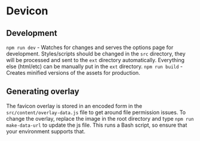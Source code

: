 # Devicon

## Development

`npm run dev` - Watches for changes and serves the options page for development. Styles/scripts should be changed in the `src` directory, they will be processed and sent to the `ext` directory automatically. Everything else (html/etc) can be manually put in the `ext` directory.
`npm run build` - Creates minified versions of the assets for production.

## Generating overlay

The favicon overlay is stored in an encoded form in the `src/content/overlay-data.js` file to get around file permission issues.
To change the overlay, replace the image in the root directory and type `npm run make-data-url` to update the js file.
This runs a Bash script, so ensure that your environment supports that.
